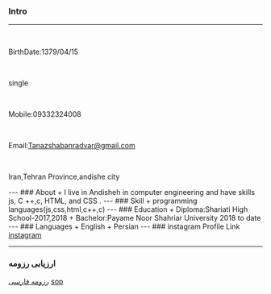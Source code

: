 ### Intro
---
<br>
<p>
 BirthDate:1379/04/15
  </p>
<br>
<p>
 single
 </p>
 <br>
 <p>
 
 Mobile:09332324008
 </p>
 <br>
 <p>
  
 Email:Tanazshabanradvar@gmail.com
  </p>
  <br>
  <p>
  
 Iran,Tehran Province,andishe city
  </p>
---
### About
+ I live in Andisheh in computer engineering and have skills js, C ++,c, HTML, and CSS .
---
### Skill
+ programming languages(js,css,html,c++,c)
---
### Education
+ Diploma:Shariati High School-2017,2018
+ Bachelor:Payame Noor Shahriar University 2018 to date
---
### Languages
+ English
+ Persian
---
### instagram Profile Link
<br>
 <a href=" https://instagram.com/tnnz_.r">instagram</a>

---
### ارزیابی رزومه
[رزومه فارسی](/resume-fa)
[sop](/sop)
